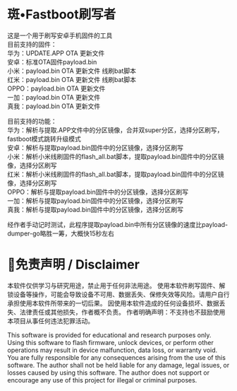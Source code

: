 # 斑•Fastboot刷写者
这是一个用于刷写安卓手机固件的工具  
目前支持的固件：  
华为：UPDATE.APP OTA 更新文件  
安卓：标准OTA固件payload.bin  
小米：payload.bin OTA 更新文件 线刷bat脚本  
红米：payload.bin OTA 更新文件 线刷bat脚本  
OPPO：payload.bin OTA 更新文件  
一加：payload.bin OTA 更新文件  
真我：payload.bin OTA 更新文件  
  
目前支持的功能：  
华为：解析与提取.APP文件中的分区镜像，合并双super分区，选择分区刷写，fastboot模式跳转升级模式  
安卓：解析与提取payload.bin固件中的分区镜像，选择分区刷写  
小米：解析小米线刷固件的flash_all.bat脚本，提取payload.bin固件中的分区镜像，选择分区刷写  
红米：解析小米线刷固件的flash_all.bat脚本，提取payload.bin固件中的分区镜像，选择分区刷写  
OPPO：解析与提取payload.bin固件中的分区镜像，选择分区刷写  
一加：解析与提取payload.bin固件中的分区镜像，选择分区刷写  
真我：解析与提取payload.bin固件中的分区镜像，选择分区刷写  
  
经作者手动记时测试，此程序提取payload.bin中所有分区镜像的速度比payload-dumper-go略胜一筹，大概快15秒左右  
  
# 🛑免责声明 / Disclaimer
本软件仅供学习与研究用途，禁止用于任何非法用途。
使用本软件刷写固件、解锁设备等操作，可能会导致设备不可用、数据丢失、保修失效等风险。请用户自行承担使用本软件所带来的一切后果。
因使用本软件造成的任何设备损坏、数据丢失、法律责任或其他损失，作者概不负责。
作者明确声明：不支持也不鼓励使用本项目从事任何违法犯罪活动。

This software is provided for educational and research purposes only.
Using this software to flash firmware, unlock devices, or perform other operations may result in device malfunction, data loss, or warranty void.
You are fully responsible for any consequences arising from the use of this software.
The author shall not be held liable for any damage, legal issues, or losses caused by using this software.
The author does not support or encourage any use of this project for illegal or criminal purposes.

